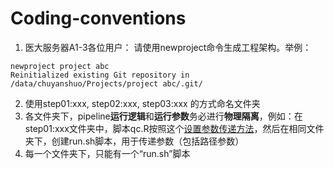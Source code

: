 # Coding-conventions

1. 医大服务器A1-3各位用户： 请使用newproject命令生成工程架构。举例：
  ```
  newproject project abc
  Reinitialized existing Git repository in /data/chuyanshuo/Projects/project abc/.git/
  ```
2. 使用step01:xxx, step02:xxx, step03:xxx 的方式命名文件夹
3. 各文件夹下，pipeline**运行逻辑**和**运行参数**务必进行**物理隔离**，例如：在step01:xxx文件夹中，脚本qc.R按照这个[设置参数传递方法](https://slide.yanshuo.site/data-science-engineering/#/11/2)，然后在相同文件夹下，创建run.sh脚本，用于传递参数（包括路径参数）
4. 每一个文件夹下，只能有一个“run.sh”脚本
